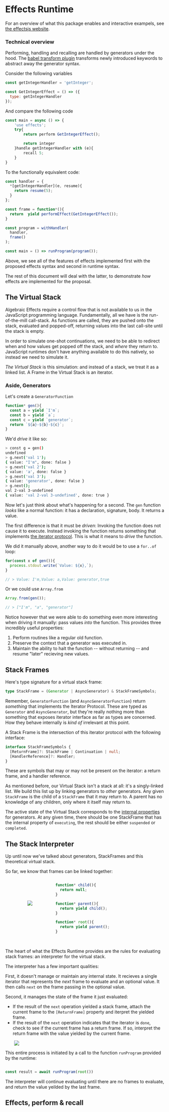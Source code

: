 # Effects Runtime

For an overview of what this package enables and interactive exampels, see [the effectsjs website](https://effects.js.org/).

### Technical overview

Performing, handling and recalling are handled by generators under the hood. The [babel transform plugin](../babel-plugin-effects) transforms newly introduced keywords to abstract away the generator syntax.

Consider the following variables

```javascript
const getIntegerHandler = 'getInteger';

const GetIntegerEffect = () => ({
  type: getIntegerHandler
});
```

And compare the following code

```javascript
const main = async () => {
    'use effects';
    try{
        return perform GetIntegerEffect();

        return integer
    }handle getIntegerHandler with (e){
        recall 5;
    }
}
```

To the functionally equivalent code:

```javascript
const handler = {
  *[getIntegerHandler](e, resume){
    return resume(5);
  }
};

const frame = function*(){
  return  yield performEffect(GetIntegerEffect());  
}

const program = withHandler(
  handler,
  frame()
);

const main = () => runProgram(program());
```

Above, we see all of the features of effects implemented first with the proposed effects syntax and second in runtime syntax.

The rest of this document will deal with the latter, to demonstrate _how_ effects are implemented for the proposal.

## The Virtual Stack

Algebraic Effects require a control flow that is not available to us in the JavaScript programming language. Fundamentally, all we have is the run-of-the-mill call-stack. As functions are called, they are pushed onto the stack, evaluated and popped-off, returning values into the last call-site until the stack is empty.

In order to simulate one-shot continuations, we need to be able to redirect when and how values get popped off the stack, and _where_ they return to. JavaScript runtimes don't have anything available to do this natively, so instead we need to simulate it.

*The Virtual Stack* is this simulation: and instead of a stack, we treat it as a linked list. A Frame in the Virtual Stack is an iterator.

### Aside, Generators

Let's create a `GeneratorFunction`

```javascript
function* gen(){
  const a = yield `I'm`;
  const b = yield `a`;
  const c = yield `generator`;
  return `${a}-${b}-${c}`;
}
```

We'd _drive_ it like so:

```bash
> const g = gen()
undefined
> g.next('val 1');
{ value: "I'm", done: false }
> g.next('val 2');
{ value: 'a', done: false }
> g.next('val 3');
{ value: 'generator', done: false }
> g.next();
val 2-val 3-undefined
{ value: 'val 2-val 3-undefined', done: true }
```

Now let's just think about what's happening for a second. The `gen` function _looks_ like a normal function: it has a declaration, signature, body. It returns a value.

The first difference is that it must be _driven_: Invoking the function does not cause it to execute. Instead invoking the function returns something that implements [the iterator protocol](https://developer.mozilla.org/en-US/docs/Web/JavaScript/Reference/Iteration_protocols#The_iterator_protocol). This is what it means to _drive_ the function.

We did it manually above, another way to do it would be to use a `for..of` loop:

```javascript
for(const x of gen()){
  process.stdout.write(`Value: ${x},`);
}

// > Value: I'm,Value: a,Value: generator,true
```

Or we could use `Array.from`

```javascript
Array.from(gen());

// > ["I'm", "a", "generator"]
```

Notice however that we were able to do something even more interesting when driving it manually: pass values _into_ the function. This provides three incredibly useful properties:

1) Perform routines like a regular old function.
2) Preserve the context that a generator was executed in.
3) Maintain the ability to halt the function -- without returning -- and resume "later" recieving new values.

## Stack Frames 

Here's type signature for a virtual stack frame:

```typescript
type StackFrame = (Generator | AsyncGenerator) & StackFrameSymbols;
```

Remember, `GeneratorFunction` (and `AsyncGeneratorFunction`) return _something_ that implements the Iterator Protocol. These are typed as `Generator` and `AsyncGenerator`, but they're really nothing more than something that exposes iterator interface as far as types are concerned. How they behave internally is _kind of_ irrelevant at this point.

A Stack Frame is the intersection of this iterator protocol with the following interface:

```typescript
interface StackFrameSymbols {
  [ReturnFrame]?: StackFrame | Continuation | null;
  [HandlerReference]?: Handler;
}
```

These are symbols that may or may not be present on the iterator: a return frame, and a handler reference.

As mentioned before, our Virtual Stack isn't a stack at all: it's a singly-linked list. We build this list up by linking generators to _other_ generators. Any given `StackFrame` is the child of a `StackFrame` that it may return to. A parent has no knowledge of any children, only where it itself may return to. 

The active state of the Virtual Stack corresponds to the [internal properties](http://www.ecma-international.org/ecma-262/6.0/#sec-properties-of-generator-instances) for generators. At any given time, there should be one StackFrame that has the internal property of `executing`, the rest should be either `suspended` or `completed`.

## The Stack Interpreter

Up until now we've talked about generators, StackFrames and this theoretical virtual stack. 

So far, we know that frames can be linked together:


<img src="./static/basic-stack-frames.png" align="left" style="padding: 5em;" />

```javascript

function* child(){
  return null;
}

function* parent(){
  return yield child();
}

function* root(){
  return yield parent();
}

```

<br/>

The heart of what the Effects Runtime provides are the rules for evaluating stack frames: an interpreter for the virtual stack.

The interpreter has a few important qualities:

First, it doesn't manage or maintain any internal state. It recieves a single iterator that represents the _next_ frame to evaluate and an optional value. It then calls `next` on the frame passing in the optional value.   

Second, it manages the state of the frame it just evaluated: 
  
  - If the result of the `next` operation yielded a stack frame, attach the current frame to the `[ReturnFrame]` property and iterpret the yielded frame.
  - If the result of the `next` operation indicates that the iterator is `done`, check to see if the current frame has a return frame. If so, interpret the return frame with the value yielded by the current frame.


  <img src='./static/stack-frame-interpretation.png'  style="padding: 0 2em;" />


This entire process is initiated by a call to the function `runProgram` provided by the runtime:

```javascript

const result = await runProgram(root())

```

The interpreter will continue evaluating until there are no frames to evaluate, and return the value yeilded by the last frame.

## Effects, perform & recall

